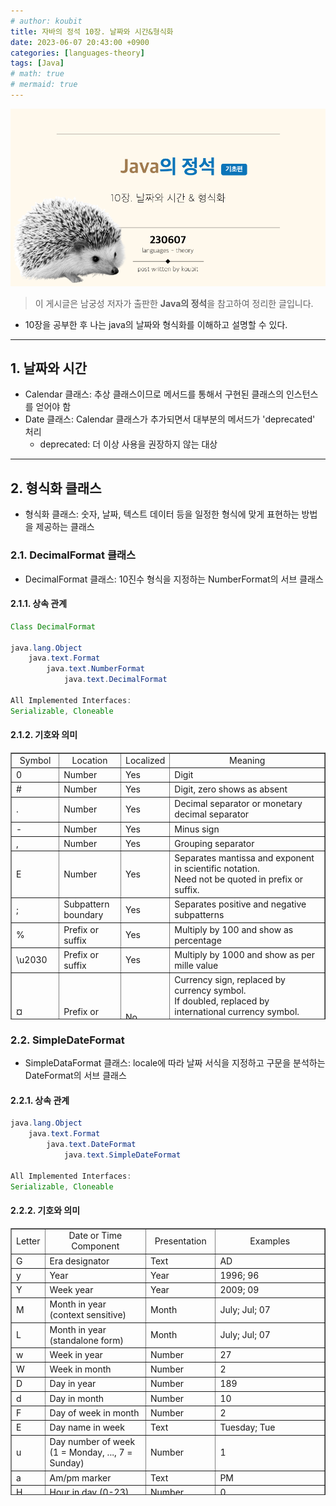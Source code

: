 ```yaml
---
# author: koubit
title: 자바의 정석 10장. 날짜와 시간&형식화
date: 2023-06-07 20:43:00 +0900
categories: [languages-theory]
tags: [Java]
# math: true
# mermaid: true
---
```


![슬라이드1](/assets/img/computer-science/languages/theory/20230607-slide1.png)

> 이 게시글은 남궁성 저자가 출판한 **Java의 정석**을 참고하여 정리한 글입니다.

* 10장을 공부한 후 나는  java의 날짜와 형식화를 이해하고 설명할 수 있다.  

* * *

## 1. 날짜와 시간
* Calendar 클래스: 추상 클래스이므로 메서드를 통해서 구현된 클래스의 인스턴스를 얻어야 함
* Date 클래스: Calendar 클래스가 추가되면서 대부분의 메서드가 'deprecated' 처리
    * deprecated: 더 이상 사용을 권장하지 않는 대상

* * *

## 2. 형식화 클래스
* 형식화 클래스: 숫자, 날짜, 텍스트 데이터 등을 일정한 형식에 맞게 표현하는 방법을 제공하는 클래스

### 2.1. DecimalFormat 클래스
* DecimalFormat 클래스: 10진수 형식을 지정하는 NumberFormat의 서브 클래스

#### 2.1.1. 상속 관계
```java
Class DecimalFormat

java.lang.Object
	java.text.Format
    	java.text.NumberFormat
        	java.text.DecimalFormat

All Implemented Interfaces:
Serializable, Cloneable
```

#### 2.1.2. 기호와 의미
<table style="border-collapse: collapse; width: 100%; height: 427px;" border="1" data-ke-align="alignLeft">
    <tbody>
        <tr>
            <td style="width: 11.0465%; text-align: center;">Symbol</td>
            <td style="width: 20.2326%; text-align: center;">Location</td>
            <td style="width: 11.9768%; text-align: center;">Localized</td>
            <td style="width: 56.7442%; text-align: center;">Meaning</td>
        </tr>
        <tr>
            <td style="width: 11.0465%;">0</td>
            <td style="width: 20.2326%;">Number</td>
            <td style="width: 11.9768%;">Yes</td>
            <td style="width: 56.7442%;">Digit</td>
        </tr>
        <tr>
            <td style="width: 11.0465%;">#</td>
            <td style="width: 20.2326%;">Number</td>
            <td style="width: 11.9768%;">Yes</td>
            <td style="width: 56.7442%;">Digit, zero shows as absent</td>
        </tr>
        <tr>
            <td style="width: 11.0465%;">.</td>
            <td style="width: 20.2326%;">Number</td>
            <td style="width: 11.9768%;">Yes</td>
            <td style="width: 56.7442%;">Decimal separator or monetary decimal separator</td>
        </tr>
        <tr>
            <td style="width: 11.0465%;">-</td>
            <td style="width: 20.2326%;">Number</td>
            <td style="width: 11.9768%;">Yes</td>
            <td style="width: 56.7442%;">Minus sign</td>
        </tr>
        <tr>
            <td style="width: 11.0465%;">,</td>
            <td style="width: 20.2326%;">Number</td>
            <td style="width: 11.9768%;">Yes</td>
            <td style="width: 56.7442%;">Grouping separator</td>
        </tr>
        <tr>
            <td style="width: 11.0465%;">E</td>
            <td style="width: 20.2326%;">Number</td>
            <td style="width: 11.9768%;">Yes</td>
            <td style="width: 56.7442%;">Separates mantissa and exponent in scientific notation. <br />Need not be
                quoted in prefix or suffix.</td>
        </tr>
        <tr>
            <td style="width: 11.0465%;">;</td>
            <td style="width: 20.2326%;">Subpattern boundary</td>
            <td style="width: 11.9768%;">Yes</td>
            <td style="width: 56.7442%;">Separates positive and negative subpatterns</td>
        </tr>
        <tr>
            <td style="width: 11.0465%;">%</td>
            <td style="width: 20.2326%;">Prefix or suffix</td>
            <td style="width: 11.9768%;">Yes</td>
            <td style="width: 56.7442%;">Multiply by 100 and show as percentage</td>
        </tr>
        <tr>
            <td style="width: 11.0465%;">\u2030</td>
            <td style="width: 20.2326%;">Prefix or suffix</td>
            <td style="width: 11.9768%;">Yes</td>
            <td style="width: 56.7442%;">Multiply by 1000 and show as per mille value</td>
        </tr>
        <tr>
            <td style="width: 11.0465%;">&curren;<br />(\u00A4)</td>
            <td style="width: 20.2326%;">Prefix or suffix</td>
            <td style="width: 11.9768%;">No</td>
            <td style="width: 56.7442%;">Currency sign, replaced by currency symbol. <br />If doubled, replaced by
                international currency symbol. <br />If present in a pattern, the monetary decimal separator <br />is
                used instead of the decimal separator.</td>
        </tr>
        <tr>
            <td style="width: 11.0465%;">'</td>
            <td style="width: 20.2326%;">Prefix or suffix</td>
            <td style="width: 11.9768%;">No</td>
            <td style="width: 56.7442%;">Used to quote special characters in a prefix or suffix, <br />for example,
                "'#'#" formats 123 to "#123". <br />To create a single quote itself, use two in a row: "# o''clock".
            </td>
        </tr>
    </tbody>
</table>

### 2.2. SimpleDateFormat
* SimpleDataFormat 클래스: locale에 따라 날짜 서식을 지정하고 구문을 분석하는 DateFormat의 서브 클래스

#### 2.2.1. 상속 관계
```java
java.lang.Object
	java.text.Format
    	java.text.DateFormat
        	java.text.SimpleDateFormat

All Implemented Interfaces:
Serializable, Cloneable
```

#### 2.2.2. 기호와 의미
<table style="border-collapse: collapse; width: 100%; height: 427px;" border="1" data-ke-align="alignLeft">
    <tbody>
        <tr style="height: 17px;">
            <td style="width: 9.53488%; text-align: center; height: 17px;">Letter</td>
            <td style="width: 32.6744%; text-align: center; height: 17px;">Date or Time Component</td>
            <td style="width: 22.3255%; text-align: center; height: 17px;">Presentation</td>
            <td style="width: 35.4652%; text-align: center; height: 17px;">Examples</td>
        </tr>
        <tr style="height: 17px;">
            <td style="width: 9.53488%; height: 17px; text-align: left;">G</td>
            <td style="width: 32.6744%; height: 17px; text-align: left;">Era designator</td>
            <td style="width: 22.3255%; height: 17px; text-align: left;">Text</td>
            <td style="width: 35.4652%; height: 17px; text-align: left;">AD</td>
        </tr>
        <tr style="height: 17px;">
            <td style="width: 9.53488%; height: 17px; text-align: left;">y</td>
            <td style="width: 32.6744%; height: 17px; text-align: left;">Year</td>
            <td style="width: 22.3255%; height: 17px; text-align: left;">Year</td>
            <td style="width: 35.4652%; height: 17px; text-align: left;">1996; 96</td>
        </tr>
        <tr style="height: 17px;">
            <td style="width: 9.53488%; height: 17px; text-align: left;">Y</td>
            <td style="width: 32.6744%; height: 17px; text-align: left;">Week year</td>
            <td style="width: 22.3255%; height: 17px; text-align: left;">Year</td>
            <td style="width: 35.4652%; height: 17px; text-align: left;">2009; 09</td>
        </tr>
        <tr style="height: 17px;">
            <td style="width: 9.53488%; height: 17px; text-align: left;">M</td>
            <td style="width: 32.6744%; height: 17px; text-align: left;">Month in year (context sensitive)</td>
            <td style="width: 22.3255%; height: 17px; text-align: left;">Month</td>
            <td style="width: 35.4652%; height: 17px; text-align: left;">July; Jul; 07</td>
        </tr>
        <tr style="height: 17px;">
            <td style="width: 9.53488%; height: 17px; text-align: left;">L</td>
            <td style="width: 32.6744%; height: 17px; text-align: left;">Month in year (standalone form)</td>
            <td style="width: 22.3255%; height: 17px; text-align: left;">Month</td>
            <td style="width: 35.4652%; height: 17px; text-align: left;">July; Jul; 07</td>
        </tr>
        <tr style="height: 17px;">
            <td style="width: 9.53488%; height: 17px; text-align: left;">w</td>
            <td style="width: 32.6744%; height: 17px; text-align: left;">Week in year</td>
            <td style="width: 22.3255%; height: 17px; text-align: left;">Number</td>
            <td style="width: 35.4652%; height: 17px; text-align: left;">27</td>
        </tr>
        <tr style="height: 17px;">
            <td style="width: 9.53488%; height: 17px; text-align: left;">W</td>
            <td style="width: 32.6744%; height: 17px; text-align: left;">Week in month</td>
            <td style="width: 22.3255%; height: 17px; text-align: left;">Number</td>
            <td style="width: 35.4652%; height: 17px; text-align: left;">2</td>
        </tr>
        <tr style="height: 17px;">
            <td style="width: 9.53488%; height: 17px; text-align: left;">D</td>
            <td style="width: 32.6744%; height: 17px; text-align: left;">Day in year</td>
            <td style="width: 22.3255%; height: 17px; text-align: left;">Number</td>
            <td style="width: 35.4652%; height: 17px; text-align: left;">189</td>
        </tr>
        <tr style="height: 17px;">
            <td style="width: 9.53488%; height: 17px; text-align: left;">d</td>
            <td style="width: 32.6744%; height: 17px; text-align: left;">Day in month</td>
            <td style="width: 22.3255%; height: 17px; text-align: left;">Number</td>
            <td style="width: 35.4652%; height: 17px; text-align: left;">10</td>
        </tr>
        <tr style="height: 17px;">
            <td style="width: 9.53488%; height: 17px; text-align: left;">F</td>
            <td style="width: 32.6744%; height: 17px; text-align: left;">Day of week in month</td>
            <td style="width: 22.3255%; height: 17px; text-align: left;">Number</td>
            <td style="width: 35.4652%; height: 17px; text-align: left;">2</td>
        </tr>
        <tr style="height: 17px;">
            <td style="width: 9.53488%; height: 17px; text-align: left;">E</td>
            <td style="width: 32.6744%; height: 17px; text-align: left;">Day name in week</td>
            <td style="width: 22.3255%; height: 17px; text-align: left;">Text</td>
            <td style="width: 35.4652%; height: 17px; text-align: left;">Tuesday; Tue</td>
        </tr>
        <tr style="height: 18px;">
            <td style="width: 9.53488%; height: 18px; text-align: left;">u</td>
            <td style="width: 32.6744%; height: 18px; text-align: left;">Day number of week <br />(1 = Monday, ..., 7 =
                Sunday)</td>
            <td style="width: 22.3255%; height: 18px; text-align: left;">Number</td>
            <td style="width: 35.4652%; height: 18px; text-align: left;">1</td>
        </tr>
        <tr style="height: 17px;">
            <td style="width: 9.53488%; height: 17px; text-align: left;">a</td>
            <td style="width: 32.6744%; height: 17px; text-align: left;">Am/pm marker</td>
            <td style="width: 22.3255%; height: 17px; text-align: left;">Text</td>
            <td style="width: 35.4652%; height: 17px; text-align: left;">PM</td>
        </tr>
        <tr style="height: 17px;">
            <td style="width: 9.53488%; height: 17px; text-align: left;">H</td>
            <td style="width: 32.6744%; height: 17px; text-align: left;">Hour in day (0-23)</td>
            <td style="width: 22.3255%; height: 17px; text-align: left;">Number</td>
            <td style="width: 35.4652%; height: 17px; text-align: left;">0</td>
        </tr>
        <tr style="height: 17px;">
            <td style="width: 9.53488%; height: 17px; text-align: left;">k</td>
            <td style="width: 32.6744%; height: 17px; text-align: left;">Hour in day (1-24)</td>
            <td style="width: 22.3255%; height: 17px; text-align: left;">Number</td>
            <td style="width: 35.4652%; height: 17px; text-align: left;">24</td>
        </tr>
        <tr style="height: 17px;">
            <td style="width: 9.53488%; height: 17px; text-align: left;">K</td>
            <td style="width: 32.6744%; height: 17px; text-align: left;">Hour in am/pm (0-11)</td>
            <td style="width: 22.3255%; height: 17px; text-align: left;">Number</td>
            <td style="width: 35.4652%; height: 17px; text-align: left;">0</td>
        </tr>
        <tr style="height: 17px;">
            <td style="width: 9.53488%; height: 17px; text-align: left;">h</td>
            <td style="width: 32.6744%; height: 17px; text-align: left;">Hour in am/pm (1-12)</td>
            <td style="width: 22.3255%; height: 17px; text-align: left;">Number</td>
            <td style="width: 35.4652%; height: 17px; text-align: left;">12</td>
        </tr>
        <tr style="height: 17px;">
            <td style="width: 9.53488%; height: 17px; text-align: left;">m</td>
            <td style="width: 32.6744%; height: 17px; text-align: left;">Minute in hour</td>
            <td style="width: 22.3255%; height: 17px; text-align: left;">Number</td>
            <td style="width: 35.4652%; height: 17px; text-align: left;">30</td>
        </tr>
        <tr style="height: 17px;">
            <td style="width: 9.53488%; height: 17px; text-align: left;">s</td>
            <td style="width: 32.6744%; height: 17px; text-align: left;">Second in minute</td>
            <td style="width: 22.3255%; height: 17px; text-align: left;">Number</td>
            <td style="width: 35.4652%; height: 17px; text-align: left;">55</td>
        </tr>
        <tr style="height: 17px;">
            <td style="width: 9.53488%; height: 17px; text-align: left;">S</td>
            <td style="width: 32.6744%; height: 17px; text-align: left;">Millisecond</td>
            <td style="width: 22.3255%; height: 17px; text-align: left;">Number</td>
            <td style="width: 35.4652%; height: 17px; text-align: left;">978</td>
        </tr>
        <tr style="height: 35px;">
            <td style="width: 9.53488%; height: 35px; text-align: left;">z</td>
            <td style="width: 32.6744%; height: 35px; text-align: left;">Time zone</td>
            <td style="width: 22.3255%; height: 35px; text-align: left;">General time zone</td>
            <td style="width: 35.4652%; height: 35px; text-align: left;">Pacific Standard Time; PST; GMT-08:00</td>
        </tr>
        <tr style="height: 17px;">
            <td style="width: 9.53488%; height: 17px; text-align: left;">Z</td>
            <td style="width: 32.6744%; height: 17px; text-align: left;">Time zone</td>
            <td style="width: 22.3255%; height: 17px; text-align: left;">RFC 822 time zone</td>
            <td style="width: 35.4652%; height: 17px; text-align: left;">-0800</td>
        </tr>
        <tr style="height: 17px;">
            <td style="width: 9.53488%; height: 17px; text-align: left;">X</td>
            <td style="width: 32.6744%; height: 17px; text-align: left;">Time zone</td>
            <td style="width: 22.3255%; height: 17px; text-align: left;">ISO 8601 time zone</td>
            <td style="width: 35.4652%; height: 17px; text-align: left;">-08; -0800; -08:00</td>
        </tr>
    </tbody>
</table>
